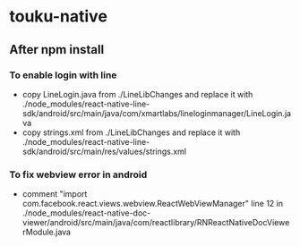 # touku-native

## After npm install

### To enable login with line

- copy LineLogin.java from ./LineLibChanges and replace it with ./node_modules/react-native-line-sdk/android/src/main/java/com/xmartlabs/lineloginmanager/LineLogin.java
- copy strings.xml from ./LineLibChanges and replace it with ./node_modules/react-native-line-sdk/android/src/main/res/values/strings.xml

### To fix webview error in android

- comment "import com.facebook.react.views.webview.ReactWebViewManager" line 12 in ./node_modules/react-native-doc-viewer/android/src/main/java/com/reactlibrary/RNReactNativeDocViewerModule.java
